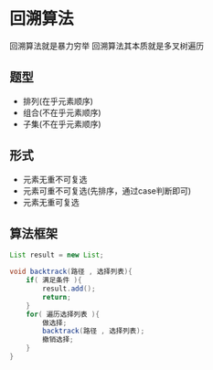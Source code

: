 # 回溯算法
回溯算法就是暴力穷举
回溯算法其本质就是多叉树遍历

## 题型
* 排列(在乎元素顺序)
* 组合(不在乎元素顺序)
* 子集(不在乎元素顺序)

## 形式
* 元素无重不可复选
* 元素可重不可复选(先排序，通过case判断即可)
* 元素无重可复选
## 算法框架
```java
List result = new List;

void backtrack(路径 , 选择列表){
    if( 满足条件 ){
        result.add();
        return;
    }
    for( 遍历选择列表 ){
        做选择;
        backtrack(路径 , 选择列表);
        撤销选择;  
    }   
}
```
